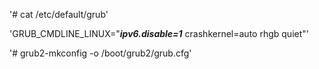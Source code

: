 '# cat /etc/default/grub'

'GRUB_CMDLINE_LINUX="__*ipv6.disable=1*__ crashkernel=auto rhgb quiet"'

'# grub2-mkconfig -o /boot/grub2/grub.cfg'

